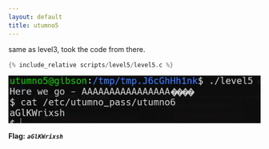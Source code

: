 ```yaml
---
layout: default
title: utumno5
---
```




same as level3, took the code from there.

```c
{% include_relative scripts/level5/level5.c %}
```


![image](./images/level5.png)

**Flag:** ***`aGlKWrixsh`*** 
